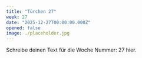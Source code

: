 ```yaml
---
title: "Türchen 27"
week: 27
date: "2025-12-27T00:00:00.000Z"
opened: false
image: ./placeholder.jpg
---
```


Schreibe deinen Text für die Woche Nummer: 27 hier.
